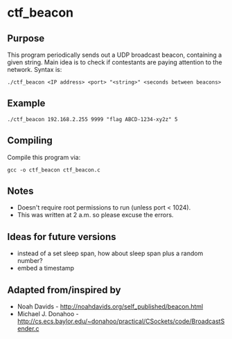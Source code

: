 # ctf_beacon

## Purpose

This program periodically sends out a UDP broadcast beacon, containing a given string.  Main idea is to check if contestants are paying attention to the network. Syntax is:

    ./ctf_beacon <IP address> <port> "<string>" <seconds between beacons>

## Example

    ./ctf_beacon 192.168.2.255 9999 "flag ABCD-1234-xy2z" 5

## Compiling

Compile this program via:

    gcc -o ctf_beacon ctf_beacon.c

## Notes

* Doesn't require root permissions to run (unless port < 1024).
* This was written at 2 a.m. so please excuse the errors.

## Ideas for future versions

* instead of a set sleep span, how about sleep span plus a random number?
* embed a timestamp

## Adapted from/inspired by

* Noah Davids - http://noahdavids.org/self_published/beacon.html
* Michael J. Donahoo - http://cs.ecs.baylor.edu/~donahoo/practical/CSockets/code/BroadcastSender.c
